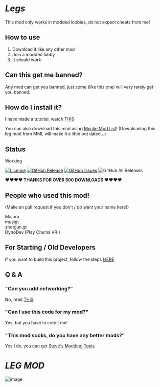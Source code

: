 # *Legs*
This mod only works in modded lobbies, do not expect cheats from me!

## How to use
1. Download it like any other mod
2. Join a modded lobby
3. It should work

## Can this get me banned?
Any mod can get you banned, just some (like this one) will very rarely get you banned.

## How do I install it?
I have made a tutorial, watch [THIS](https://www.youtube.com/watch?v=64WKT6eUkfo)

You can also download this mod using [Monke Mod List](https://github.com/MrBanana01/MonkeModList)! (Downloading this leg mod from MML will make it a little out dated...)

## Status
Working              

[![License](https://img.shields.io/badge/License-MIT-blue.svg)](https://opensource.org/licenses/MIT)
[![GitHub Release](https://img.shields.io/github/release/SteveTheAnimator/Legs.svg)](https://github.com/SteveTheAnimator/Legs/releases)
[![GitHub Issues](https://img.shields.io/github/issues/SteveTheAnimator/Legs.svg)](https://github.com/SteveTheAnimator/Legs/issues)
![GitHub All Releases](https://img.shields.io/github/downloads/SteveTheAnimator/Legs/total)

 **❤️❤️❤️❤️ THANKS FOR OVER 500 DOWNLOADS ❤️❤️❤️❤️**

## People who used this mod!
(Make an pull request if you don't / do want your name here!)      

Majora    
musigt  
shotgun.gt  
DynoDev  (Play Chums VR!)    

## For Starting / Old Developers
If you want to build this project, follow the steps [HERE](https://github.com/SteveTheAnimator/Legs/blob/main/How%20To%20Build.md)

## Q & A
### "Can you add networking?"    
No, read [THIS](https://github.com/SteveTheAnimator/Legs/blob/main/No%20Networking.md)    
### "Can I use this code for my mod?"    
Yes, but you have to credit me!    
### "This mod sucks, do you have any better mods?"    
Yes I do, you can get [Steve's Modding Tools](https://github.com/SteveTheAnimator/Steves-Modding-Tools).    

# *LEG MOD*
![image](https://github.com/SteveTheAnimator/Legs/assets/103543324/a7192129-7f1c-4e34-8ea2-8f796e96de40)
